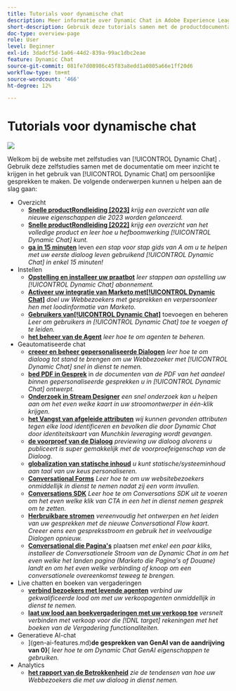 ```yaml
---
title: Tutorials voor dynamische chat
description: Meer informatie over Dynamic Chat in Adobe Experience League. Gebruik deze tutorials samen met de documentatie om meer inzicht te krijgen in het gebruik van Dynamic Chat om gepersonaliseerde gesprekken te maken.
short-description: Gebruik deze tutorials samen met de productdocumentatie om meer inzicht te krijgen in de verschillende manieren waarop Dynamic Chat voor u kan werken.
doc-type: overview-page
role: User
level: Beginner
exl-id: 3dadcf5d-1a06-44d2-839a-99ac1dbc2eae
feature: Dynamic Chat
source-git-commit: 081fe7d08986c45f83a8edd1a0805a66e1ff20d6
workflow-type: tm+mt
source-wordcount: '466'
ht-degree: 12%

---
```


# Tutorials voor dynamische chat

![](assets/dynamic-chat-header.png)

Welkom bij de website met zelfstudies van [!UICONTROL Dynamic Chat] . Gebruik deze zelfstudies samen met de documentatie om meer inzicht te krijgen in het gebruik van [!UICONTROL Dynamic Chat] om persoonlijke gesprekken te maken. De volgende onderwerpen kunnen u helpen aan de slag gaan:

* Overzicht
   * **[Snelle productRondleiding [2023]](product-tour.md)**
     *krijg een overzicht van alle nieuwe eigenschappen die 2023 worden gelanceerd.*
   * **[Snelle productRondleiding [2022]](product-tour.md)**
     *krijg een overzicht van het volledige product en leer hoe u hefboomwerking [!UICONTROL Dynamic Chat] kunt.*
   * **[ga in 15 minuten](go-live-in-15-minutes.md)** leven
     *een stap voor stap gids van A om u te helpen met uw eerste dialoog leven gebruikend [!UICONTROL Dynamic Chat] in enkel 15 minuten!*
* Instellen
   * **[Opstelling en installeer uw praatbot](setup.md)**
     *leer stappen aan opstelling uw [!UICONTROL Dynamic Chat] abonnement.*
   * **[Activeer uw integratie van Marketo met[!UICONTROL Dynamic Chat]](marketo-integration.md)**
     *doel uw Webbezoekers met gesprekken en verpersoonleer hen met loodinformatie van Marketo.*
   * **[Gebruikers van[!UICONTROL Dynamic Chat]](user-management.md)** toevoegen en beheren
     *Leer om gebruikers in [!UICONTROL Dynamic Chat] toe te voegen of te leiden.*
   * **[het beheer van de Agent](agent-management.md)**
     *leer hoe te om agenten te beheren.*
* Geautomatiseerde chat
   * **[creeer en beheer gepersonaliseerde Dialogen](dialogue-management.md)**
     *leer hoe te om dialoog tot stand te brengen om uw Webbezoeker met [!UICONTROL Dynamic Chat] snel in dienst te nemen.*
   * **[bed PDF in Gesprek](document-cloud-integration.md)** in
     *de documenten van de PDF van het aandeel binnen gepersonaliseerde gesprekken u in [!UICONTROL Dynamic Chat] ontwerpt.*
   * **[Onderzoek in Stream Designer](search-in-stream-designer.md)**
     *een snel onderzoek kan u helpen aan om het even welke kaart in uw stroomontwerper in één-klik krijgen.*
   * **[het Vangst van afgeleide attributen](capture-inferred-attributes.md)**
     *wij kunnen gevonden attributen tegen elke lood identificeren en bevolken die door Dynamic Chat door identiteitskaart van Munchkin leveraging wordt gevangen.*
   * **[de voorproef van de Dialoog](dialogue-preview.md)**
     *previewing uw dialoog alvorens u publiceert is super gemakkelijk met de voorproefeigenschap van de Dialoog.*
   * **[globalization van statische inhoud](globalization-of-static-content.md)**
     *u kunt statische/systeeminhoud aan taal van uw keus personaliseren.*
   * **[Conversational Forms](conversational-forms.md)**
     *Leer hoe te om uw websitebezoekers onmiddellijk in dienst te nemen nadat zij een vorm invullen.*
   * **[Conversations SDK](conversations-sdk.md)**
     *Leer hoe te om Conversations SDK uit te voeren om het even welke klik van CTA in een het in dienst nemen gesprek om te zetten.*
   * **[Herbruikbare stromen](reusable-flows.md)**
     *vereenvoudig het ontwerpen en het leiden van uw gesprekken met de nieuwe Conversational Flow kaart. Creeer eens een gespreksstroom en gebruik het in veelvoudige Dialogen opnieuw.*
   * **[Conversational die Pagina&#39;s](conversational-landing-pages.md)** plaatsen
     *met enkel een paar kliks, installeer de Conversationele Stroom van de Dynamic Chat in om het even welke het landen pagina (Marketo die Pagina&#39;s of Douane) landt en om het even welke verbinding of knoop om een conversationele overeenkomst teweeg te brengen.*
* Live chatten en boeken van vergaderingen
   * **[verbind bezoekers met levende agenten](connect-visitors-to-live-agents.md)**
     *verbind uw gekwalificeerde lood om met uw verkoopagenten onmiddellijk in dienst te nemen.*
   * **[laat uw lood aan boekvergaderingen met uw verkoop toe](meeting-booking.md)**
     *versnelt verbinden met verkoop voor die [!DNL target] rekeningen met het boeken van de Vergadering functionaliteiten.*
* Generatieve AI-chat
   * ](gen-ai-features.md)**de gesprekken van GenAI van de aandrijving van 0}**[
     *leer hoe te om Dynamic Chat GenAI eigenschappen te gebruiken.*
* Analytics
   * **[het rapport van de Betrokkenheid](engagement-report.md)**
     *zie de tendensen van hoe uw Webbezoekers die met uw dialoog in dienst nemen.*
